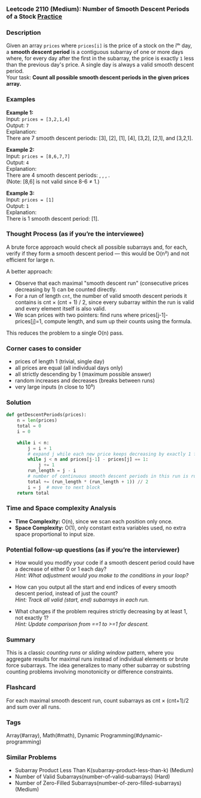 ### Leetcode 2110 (Medium): Number of Smooth Descent Periods of a Stock [Practice](https://leetcode.com/problems/number-of-smooth-descent-periods-of-a-stock)

### Description  
Given an array `prices` where `prices[i]` is the price of a stock on the iᵗʰ day, a **smooth descent period** is a contiguous subarray of one or more days where, for every day after the first in the subarray, the price is exactly `1` less than the previous day's price. A single day is always a valid smooth descent period.  
Your task: **Count all possible smooth descent periods in the given prices array.**

### Examples  

**Example 1:**  
Input: `prices = [3,2,1,4]`  
Output: `7`  
Explanation:  
There are 7 smooth descent periods: [3], [2], [1], [4], [3,2], [2,1], and [3,2,1].

**Example 2:**  
Input: `prices = [8,6,7,7]`  
Output: `4`  
Explanation:  
There are 4 smooth descent periods: , , , .  
(Note: [8,6] is not valid since 8-6 ≠ 1.)

**Example 3:**  
Input: `prices = [1]`  
Output: `1`  
Explanation:  
There is 1 smooth descent period: [1].

### Thought Process (as if you’re the interviewee)  
A brute force approach would check all possible subarrays and, for each, verify if they form a smooth descent period — this would be O(n²) and not efficient for large n.

A better approach:  
- Observe that each maximal "smooth descent run" (consecutive prices decreasing by 1) can be counted directly.
- For a run of length `cnt`, the number of valid smooth descent periods it contains is cnt × (cnt + 1) / 2, since every subarray within the run is valid and every element itself is also valid.
- We scan prices with two pointers: find runs where prices[j-1]-prices[j]=1, compute length, and sum up their counts using the formula.

This reduces the problem to a single O(n) pass.


### Corner cases to consider  
- prices of length 1 (trivial, single day)
- all prices are equal (all individual days only)
- all strictly descending by 1 (maximum possible answer)
- random increases and decreases (breaks between runs)
- very large inputs (n close to 10⁵)

### Solution

```python
def getDescentPeriods(prices):
    n = len(prices)
    total = 0
    i = 0
    
    while i < n:
        j = i + 1
        # expand j while each new price keeps decreasing by exactly 1 from previous
        while j < n and prices[j-1] - prices[j] == 1:
            j += 1
        run_length = j - i
        # number of continuous smooth descent periods in this run is run_length × (run_length + 1) // 2
        total += (run_length * (run_length + 1)) // 2
        i = j  # move to next block
    return total
```

### Time and Space complexity Analysis  

- **Time Complexity:** O(n), since we scan each position only once.
- **Space Complexity:** O(1), only constant extra variables used, no extra space proportional to input size.

### Potential follow-up questions (as if you’re the interviewer)  

- How would you modify your code if a smooth descent period could have a decrease of either 0 or 1 each day?  
  *Hint: What adjustment would you make to the conditions in your loop?*

- How can you output all the start and end indices of every smooth descent period, instead of just the count?  
  *Hint: Track all valid (start, end) subarrays in each run.*

- What changes if the problem requires strictly decreasing by at least 1, not exactly 1?  
  *Hint: Update comparison from ==1 to >=1 for descent.*

### Summary
This is a classic *counting runs* or *sliding window* pattern, where you aggregate results for maximal runs instead of individual elements or brute force subarrays. The idea generalizes to many other subarray or substring counting problems involving monotonicity or difference constraints.


### Flashcard
For each maximal smooth descent run, count subarrays as cnt × (cnt+1)/2 and sum over all runs.

### Tags
Array(#array), Math(#math), Dynamic Programming(#dynamic-programming)

### Similar Problems
- Subarray Product Less Than K(subarray-product-less-than-k) (Medium)
- Number of Valid Subarrays(number-of-valid-subarrays) (Hard)
- Number of Zero-Filled Subarrays(number-of-zero-filled-subarrays) (Medium)
